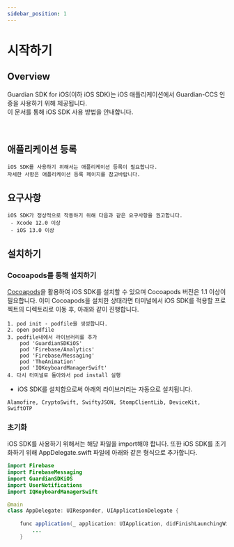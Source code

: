 ```yaml
---
sidebar_position: 1
---
```


# 시작하기

## Overview

Guardian SDK for iOS(이하 iOS SDK)는 iOS 애플리케이션에서 Guardian-CCS 인증을 사용하기 위해 제공됩니다.  
이 문서를 통해 iOS SDK 사용 방법을 안내합니다.

<br/>

## 애플리케이션 등록
```
iOS SDK를 사용하기 위해서는 애플리케이션 등록이 필요합니다.   
자세한 사항은 애플리케이션 등록 페이지를 참고바랍니다.
```

## 요구사항
```
iOS SDK가 정상적으로 작동하기 위해 다음과 같은 요구사항을 권고합니다.
 - Xcode 12.0 이상
 - iOS 13.0 이상
```

## 설치하기

### Cocoapods를 통해 설치하기 
[Cocoapods](https://guides.cocoapods.org/using/getting-started.html)을 활용하여 iOS SDK를 설치할 수 있으며 Cocoapods 버전은 1.1 이상이 필요합니다.
이미 Cocoapods을 설치한 상태라면 터미널에서 iOS SDK를 적용할 프로젝트의 디렉토리로 이동 후, 아래와 같이 진행합니다.

```
1. pod init - podfile을 생성합니다.
2. open podfile 
3. podfile내에서 라이브러리를 추가
    pod 'GuardianSDKiOS'
    pod 'Firebase/Analytics'
    pod 'Firebase/Messaging'
    pod 'TheAnimation'
    pod 'IQKeyboardManagerSwift'
4. 다시 터미널로 돌아와서 pod install 실행
```

* iOS SDK를 설치함으로써 아래의 라이브러리는 자동으로 설치됩니다. 
```
Alamofire, CryptoSwift, SwiftyJSON, StompClientLib, DeviceKit, SwiftOTP
```

### 초기화
iOS SDK를 사용하기 위해서는 해당 파일을 import해야 합니다. 또한 iOS SDK를 초기화하기 위해 AppDelegate.swift 파일에 아래와 같은 형식으로 추가합니다.

```java
import Firebase
import FirebaseMessaging
import GuardianSDKiOS
import UserNotifications
import IQKeyboardManagerSwift

@main
class AppDelegate: UIResponder, UIApplicationDelegate {
    
    func application(_ application: UIApplication, didFinishLaunchingWithOptions launchOptions: [UIApplication.LaunchOptionsKey: Any]?) -> Bool {
        ...
    }

```


